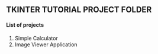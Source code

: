 ## TKINTER TUTORIAL PROJECT FOLDER

#### List of projects

1. Simple Calculator
2. Image Viewer Application
